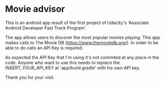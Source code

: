 # Movie advisor
This is an android app result of the first project of Udacity's 'Associate Android Developer Fast Track Program'.

The app allows users to discover the most popular movies playing. This app makes calls to The Movie DB (https://www.themoviedb.org/). In order to be able to do calls an API Key is required.

As expected the API Key that I'm using it's not commited at any place in the code. Anyone who want to use this needs to replace the INSERT_YOUR_API_KEY at 'app/build.gradle' with his own API key.

Thank you for your visit.
